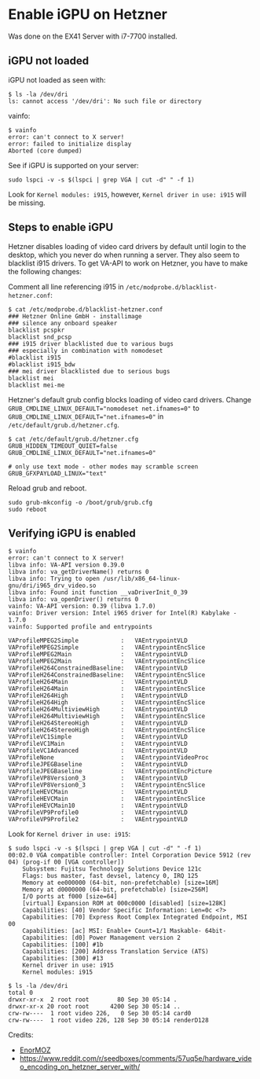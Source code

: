 # Enable iGPU on Hetzner


Was done on the EX41 Server with i7-7700 installed. 

## iGPU not loaded


iGPU not loaded as seen with:
```
$ ls -la /dev/dri
ls: cannot access '/dev/dri': No such file or directory
```

vainfo:

```
$ vainfo
error: can't connect to X server!
error: failed to initialize display
Aborted (core dumped)
```




See if iGPU is supported on your server:


```
sudo lspci -v -s $(lspci | grep VGA | cut -d" " -f 1)

```

Look for `Kernel modules: i915`, however, `Kernel driver in use: i915` will be missing. 


## Steps to enable iGPU

Hetzner disables loading of video card drivers by default until login to the desktop, which you never do when running a server. They also seem to blacklist i915 drivers. To get VA-API to work on Hetzner, you have to make the following changes:

Comment all line referencing i915 in `/etc/modprobe.d/blacklist-hetzner.conf`:

```shell
$ cat /etc/modprobe.d/blacklist-hetzner.conf
### Hetzner Online GmbH - installimage
### silence any onboard speaker
blacklist pcspkr
blacklist snd_pcsp
### i915 driver blacklisted due to various bugs
### especially in combination with nomodeset
#blacklist i915
#blacklist i915_bdw
### mei driver blacklisted due to serious bugs
blacklist mei
blacklist mei-me
```


Hetzner's default grub config blocks loading of video card drivers. Change `GRUB_CMDLINE_LINUX_DEFAULT="nomodeset net.ifnames=0"` to `GRUB_CMDLINE_LINUX_DEFAULT="net.ifnames=0"` in `/etc/default/grub.d/hetzner.cfg`.

```shell
$ cat /etc/default/grub.d/hetzner.cfg
GRUB_HIDDEN_TIMEOUT_QUIET=false
GRUB_CMDLINE_LINUX_DEFAULT="net.ifnames=0"

# only use text mode - other modes may scramble screen
GRUB_GFXPAYLOAD_LINUX="text"
```

Reload grub and reboot.
```
sudo grub-mkconfig -o /boot/grub/grub.cfg
sudo reboot

```


## Verifying iGPU is enabled


```
$ vainfo
error: can't connect to X server!
libva info: VA-API version 0.39.0
libva info: va_getDriverName() returns 0
libva info: Trying to open /usr/lib/x86_64-linux-gnu/dri/i965_drv_video.so
libva info: Found init function __vaDriverInit_0_39
libva info: va_openDriver() returns 0
vainfo: VA-API version: 0.39 (libva 1.7.0)
vainfo: Driver version: Intel i965 driver for Intel(R) Kabylake - 1.7.0
vainfo: Supported profile and entrypoints

VAProfileMPEG2Simple            :	VAEntrypointVLD
VAProfileMPEG2Simple            :	VAEntrypointEncSlice
VAProfileMPEG2Main              :	VAEntrypointVLD
VAProfileMPEG2Main              :	VAEntrypointEncSlice
VAProfileH264ConstrainedBaseline:	VAEntrypointVLD
VAProfileH264ConstrainedBaseline:	VAEntrypointEncSlice
VAProfileH264Main               :	VAEntrypointVLD
VAProfileH264Main               :	VAEntrypointEncSlice
VAProfileH264High               :	VAEntrypointVLD
VAProfileH264High               :	VAEntrypointEncSlice
VAProfileH264MultiviewHigh      :	VAEntrypointVLD
VAProfileH264MultiviewHigh      :	VAEntrypointEncSlice
VAProfileH264StereoHigh         :	VAEntrypointVLD
VAProfileH264StereoHigh         :	VAEntrypointEncSlice
VAProfileVC1Simple              :	VAEntrypointVLD
VAProfileVC1Main                :	VAEntrypointVLD
VAProfileVC1Advanced            :	VAEntrypointVLD
VAProfileNone                   :	VAEntrypointVideoProc
VAProfileJPEGBaseline           :	VAEntrypointVLD
VAProfileJPEGBaseline           :	VAEntrypointEncPicture
VAProfileVP8Version0_3          :	VAEntrypointVLD
VAProfileVP8Version0_3          :	VAEntrypointEncSlice
VAProfileHEVCMain               :	VAEntrypointVLD
VAProfileHEVCMain               :	VAEntrypointEncSlice
VAProfileHEVCMain10             :	VAEntrypointVLD
VAProfileVP9Profile0            :	VAEntrypointVLD
VAProfileVP9Profile2            :	VAEntrypointVLD
```






Look for `Kernel driver in use: i915`:

```
$ sudo lspci -v -s $(lspci | grep VGA | cut -d" " -f 1)
00:02.0 VGA compatible controller: Intel Corporation Device 5912 (rev 04) (prog-if 00 [VGA controller])
	Subsystem: Fujitsu Technology Solutions Device 121c
	Flags: bus master, fast devsel, latency 0, IRQ 125
	Memory at ee000000 (64-bit, non-prefetchable) [size=16M]
	Memory at d0000000 (64-bit, prefetchable) [size=256M]
	I/O ports at f000 [size=64]
	[virtual] Expansion ROM at 000c0000 [disabled] [size=128K]
	Capabilities: [40] Vendor Specific Information: Len=0c <?>
	Capabilities: [70] Express Root Complex Integrated Endpoint, MSI 00
	Capabilities: [ac] MSI: Enable+ Count=1/1 Maskable- 64bit-
	Capabilities: [d0] Power Management version 2
	Capabilities: [100] #1b
	Capabilities: [200] Address Translation Service (ATS)
	Capabilities: [300] #13
	Kernel driver in use: i915
	Kernel modules: i915
```


```
$ ls -la /dev/dri
total 0
drwxr-xr-x  2 root root        80 Sep 30 05:14 .
drwxr-xr-x 20 root root      4200 Sep 30 05:14 ..
crw-rw----  1 root video 226,   0 Sep 30 05:14 card0
crw-rw----  1 root video 226, 128 Sep 30 05:14 renderD128
```



Credits:
- [EnorMOZ](https://github.com/EnorMOZ)
- https://www.reddit.com/r/seedboxes/comments/57uq5e/hardware_video_encoding_on_hetzner_server_with/
